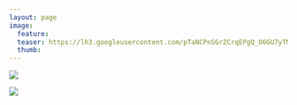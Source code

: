 ```yaml
---
layout: page
image:
  feature:
  teaser: https://lh3.googleusercontent.com/pTaNCPnSGrZCrqEPgQ_O6GU7yTMHhg4MJjitYfcRBZk=w245
  thumb:
---
```


![](https://lh3.googleusercontent.com/-v8-6i5BJZn8T0VOoSgai6LcpMgwFQWlexJS1T0rLrw=w800)

![](https://lh3.googleusercontent.com/gh590bNVpyf_tR7DmyCSjxshKkg-MIDVTs2P6vokI6A=w800)
